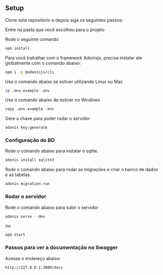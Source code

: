 ## Setup

Clone este repositório e depois siga os seguintes passos:

Entre na pasta que você escolheu para o projeto

Rode o seguinte comando

```bash
npm install
```

Para você trabalhar com o framework Adonisjs, precisa instalar ele globalmente com o comando abaixo:

```bash
npm i -g @adonisjs/cli
```

Use o comando abaixo se estiver utilizando Linux ou Mac

```bash
cp .env.example .env
```

Use o comando abaixo de estiver no Windows

```bash
copy .env.example .env
```

Gere a chave para poder rodar o servidor

```bash
adonis key:generate
```

### Configuração do BD

Rode o comando abaixo para instalar o sqlite.

```js
adonis install sqlite3
```

Rode o comando abaixo para rodar as migrações e criar o banco de dados e as tabelas.

```js
adonis migration:run
```

### Rodar o servidor

Rode o comando abaixo para subir o servidor

```js
adonis serve --dev
```

ou

```js
npm start
```

### Passos para ver a documentação no Swagger

Acesse o endereço abaixo:

```bash
http://127.0.0.1:3000/docs
```

